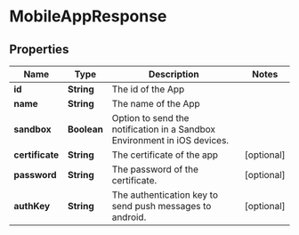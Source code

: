 # MobileAppResponse

## Properties
Name | Type | Description | Notes
------------ | ------------- | ------------- | -------------
**id** | **String** | The id of the App | 
**name** | **String** | The name of the App | 
**sandbox** | **Boolean** | Option to send the notification in a Sandbox Environment in iOS devices. | 
**certificate** | **String** | The certificate of the app |  [optional]
**password** | **String** | The password of the certificate. |  [optional]
**authKey** | **String** | The authentication key to send push messages to android. |  [optional]
